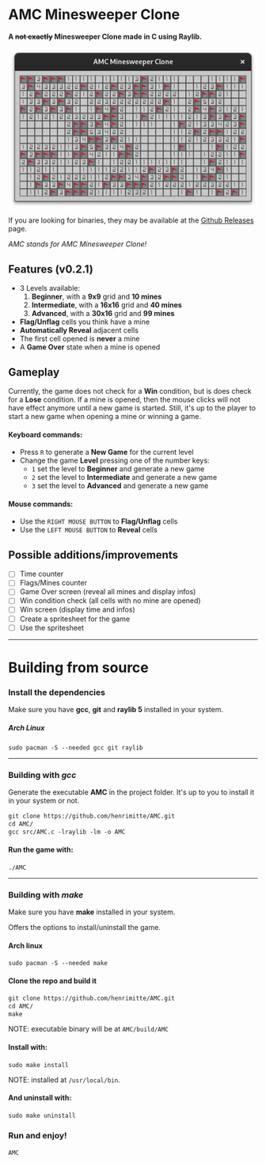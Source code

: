 # AMC Minesweeper Clone

**A ~~not exactly~~ Minesweeper Clone made in C using Raylib.**

<img align="center" src="https://github.com/henrimitte/AMC/blob/main/resources/AMC_Complete_Advanced_Level_528x342.png" width="528px">

If you are looking for binaries, they may be available at the [Github Releases](https://github.com/henrimitte/AMC/releases) page.

*AMC stands for AMC Minesweeper Clone!*

## Features (v0.2.1)

- 3 Levels available:
    1. **Beginner**, with a **9x9** grid and **10 mines**
    2. **Intermediate**, with a **16x16** grid and **40 mines**
    3. **Advanced**, with a **30x16** grid and **99 mines**
- **Flag/Unflag** cells you think have a mine
- **Automatically Reveal** adjacent cells
- The first cell opened is **never** a mine
- A **Game Over** state when a mine is opened

## Gameplay
Currently, the game does not check for a **Win** condition, but is does check for a **Lose** condition. If a mine is opened, then the mouse clicks will not have effect anymore until a new game is started. Still, it's up to the player to start a new game when opening a mine or winning a game. 

#### Keyboard commands:
- Press `R` to generate a **New Game** for the current level
- Change the game **Level** pressing one of the number keys:
    - `1` set the level to **Beginner** and generate a new game
    - `2` set the level to **Intermediate** and generate a new game
    - `3` set the level to **Advanced** and generate a new game

#### Mouse commands:
- Use the `RIGHT MOUSE BUTTON` to **Flag/Unflag** cells
- Use the `LEFT MOUSE BUTTON` to **Reveal** cells

## Possible additions/improvements

- [ ] Time counter
- [ ] Flags/Mines counter
- [ ] Game Over screen (reveal all mines and display infos)
- [ ] Win condition check (all cells with no mine are opened)
- [ ] Win screen (display time and infos)
- [ ] Create a spritesheet for the game
- [ ] Use the spritesheet

---
# Building from source

### Install the dependencies

Make sure you have **gcc**, **git** and **raylib 5** installed in your system.

##### Arch Linux
    sudo pacman -S --needed gcc git raylib

---
### Building with *gcc*
Generate the executable **AMC** in the project folder. It's up to you to install it in your system or not.

    git clone https://github.com/henrimitte/AMC.git
    cd AMC/
    gcc src/AMC.c -lraylib -lm -o AMC

#### Run the game with:

    ./AMC


---
### Building with *make*

Make sure you have **make** installed in your system.

Offers the options to install/uninstall the game.

#### Arch linux
    sudo pacman -S --needed make

#### Clone the repo and build it
    git clone https://github.com/henrimitte/AMC.git
    cd AMC/
    make
NOTE: executable binary will be at `AMC/build/AMC`

#### Install with:
    sudo make install
NOTE: installed at `/usr/local/bin`.

#### And uninstall with:
    sudo make uninstall

### Run and enjoy!
    AMC
